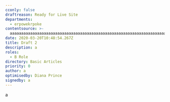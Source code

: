 ```yaml
---
cconly: false
draftreason: Ready for Live Site
departments:
  - erpowekrpoke
contentsource: >-
  aaaaaaaaaaaaaaaaaaaaaaaaaaaaaaaaaaaaaaaaaaaaaaaaaaaaaaaaaaaaaaaaaaaaaaaaaaaaaaaaaaaaaaaaaaaaaaaaaaaaaaaaaaaaaaaaaaaaaaaaaaaaaaaaaaaaaaaaaaaaaaaaaaaaaaaaaaaaaaaaaaaaaaaaaaaaaaaaaaaa
date: 2020-03-20T10:48:54.267Z
title: Draft 2
description: a
roles:
  - B Role
directory: Basic Articles
priority: 0
author: a
optimisedby: Diana Prince
signedby: a
---
```

a